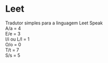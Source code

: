 # Leet
Tradutor simples para a linguagem Leet Speak\
A/a	       = 4\
E/e	       = 3\
I/i ou L/l = 1\
O/o	       = 0\
T/t	       = 7\
S/s	       = 5
